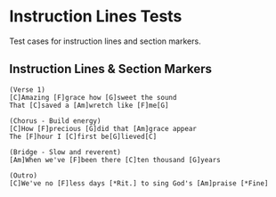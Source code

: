 # Instruction Lines Tests

Test cases for instruction lines and section markers.

## Instruction Lines & Section Markers
```chopro
(Verse 1)
[C]Amazing [F]grace how [G]sweet the sound
That [C]saved a [Am]wretch like [F]me[G]

(Chorus - Build energy)
[C]How [F]precious [G]did that [Am]grace appear
The [F]hour I [C]first be[G]lieved[C]

(Bridge - Slow and reverent)
[Am]When we've [F]been there [C]ten thousand [G]years

(Outro)
[C]We've no [F]less days [*Rit.] to sing God's [Am]praise [*Fine]
```
